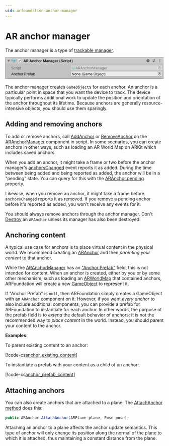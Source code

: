 ```yaml
---
uid: arfoundation-anchor-manager
---
```

# AR anchor manager

The anchor manager is a type of [trackable manager](trackable-managers.md).

![AR anchor manager](images/ar-anchor-manager.png "AR anchor manager")

The anchor manager creates `GameObject`s for each anchor. An anchor is a particular point in space that you want the device to track. The device typically performs additional work to update the position and orientation of the anchor throughout its lifetime. Because anchors are generally resource-intensive objects, you should use them sparingly.

## Adding and removing anchors

To add or remove anchors, call [AddAnchor](xref:UnityEngine.XR.ARFoundation.ARAnchorManager.AddAnchor(UnityEngine.Pose)) or [RemoveAnchor](xref:UnityEngine.XR.ARFoundation.ARAnchorManager.RemoveAnchor(UnityEngine.XR.ARFoundation.ARAnchor)) on the [ARAnchorManager](xref:UnityEngine.XR.ARFoundation.ARAnchorManager) component in script. In some scenarios, you can create anchors in other ways, such as loading an AR World Map on ARKit which includes saved anchors.

When you add an anchor, it might take a frame or two before the anchor manager's [anchorsChanged](xref:UnityEngine.XR.ARFoundation.ARAnchorManager.anchorsChanged) event reports it as added. During the time between being added and being reported as added, the anchor will be in a "pending" state. You can query for this with the [ARAnchor.pending](xref:UnityEngine.XR.ARFoundation.ARTrackable`2.pending) property.

Likewise, when you remove an anchor, it might take a frame before `anchorsChanged` reports it as removed. If you remove a pending anchor before it's reported as added, you won't receive any events for it.

You should always remove anchors through the anchor manager. Don't [Destroy](xref:UnityEngine.Object.Destroy(UnityEngine.Object)) an `ARAnchor` unless its manager has also been destroyed.

## Anchoring content

A typical use case for anchors is to place virtual content in the physical world. We recommend creating an [ARAnchor](xref:UnityEngine.XR.ARFoundation.ARAnchor) and then _parenting your content_ to that anchor.

While the [ARAnchorManager](xref:UnityEngine.XR.ARFoundation.ARAnchorManager) has an ["Anchor Prefab"](xref:UnityEngine.XR.ARFoundation.ARAnchorManager.anchorPrefab) field, this is not intended for content. When an anchor is created, either by you or by some other mechanism, such as loading an [ARWorldMap](https://docs.unity3d.com/Packages/com.unity.xr.arkit@4.1/api/UnityEngine.XR.ARKit.ARWorldMap.html) that contained anchors, ARFoundation will create a new [GameObject](xref:GameObjects) to represent it.

If "Anchor Prefab" is `null`, then ARFoundation simply creates a GameObject with an `ARAnchor` component on it. However, if you want _every anchor_ to also include additional components, you can provide a prefab for ARFoundation to instantiate for each anchor. In other words, the purpose of the prefab field is to _extend_ the default behavior of anchors; it is not the recommended way to _place content_ in the world. Instead, you should parent your content to the anchor.

**Examples**:

To parent existing content to an anchor:

[!code-cs[anchor_existing_content](../Tests/CodeSamples/AnchorSamples.cs#anchor_existing_content)]

To instantiate a prefab with your content as a child of an anchor:

[!code-cs[anchor_prefab_content](../Tests/CodeSamples/AnchorSamples.cs#anchor_prefab_content)]

## Attaching anchors

You can also create anchors that are attached to a plane. The [AttachAnchor method](xref:UnityEngine.XR.ARFoundation.ARAnchorManager.AttachAnchor(UnityEngine.XR.ARFoundation.ARPlane,UnityEngine.Pose)) does this:

```csharp
public ARAnchor AttachAnchor(ARPlane plane, Pose pose);
```

Attaching an anchor to a plane affects the anchor update semantics. This type of anchor will only change its position along the normal of the plane to which it is attached, thus maintaining a constant distance from the plane.
